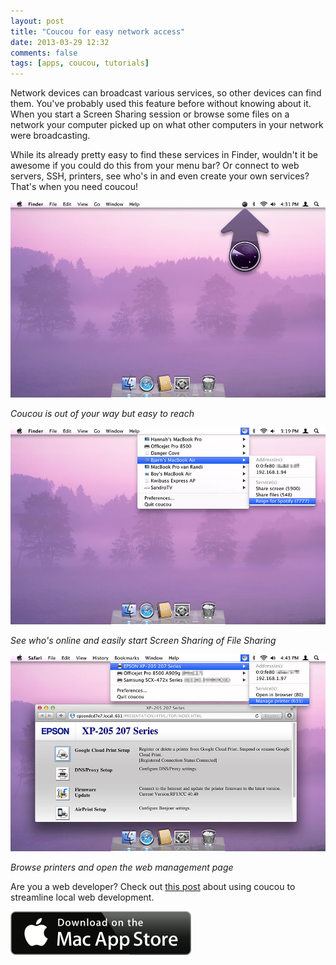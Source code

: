 ```yaml
---
layout: post
title: "Coucou for easy network access"
date: 2013-03-29 12:32
comments: false
tags: [apps, coucou, tutorials]
---
```


Network devices can broadcast various services, so other devices can find them. You've probably used this feature before without knowing about it. When you start a Screen Sharing session or browse some files on a network your computer picked up on what other computers in your network were broadcasting.

While its already pretty easy to find these services in Finder, wouldn't it be awesome if you could do this from your menu bar? Or connect to web servers, SSH, printers, see who's in and even create your own services? That's when you need coucou!

![Coucou sits in your menu bar](/assets/img/old/apps/coucou/screenshots/coucou-indicator.jpg)

*Coucou is out of your way but easy to reach*

<!-- more -->

![See who's online](/assets/img/old/apps/coucou/screenshots/coucou-menubar.jpg)

*See who's online and easily start Screen Sharing of File Sharing*

![Browse printers](/assets/img/old/apps/coucou/screenshots/coucou-printer.jpg)

*Browse printers and open the web management page*

Are you a web developer? Check out [this post](/blog/2013/03/29/coucou-for-web-developers) about using coucou to streamline local web development.

[![Available on the Mac App Store](/assets/img/old/MacAppStore_download.png)](https://itunes.apple.com/app/coucou/id620436774)
